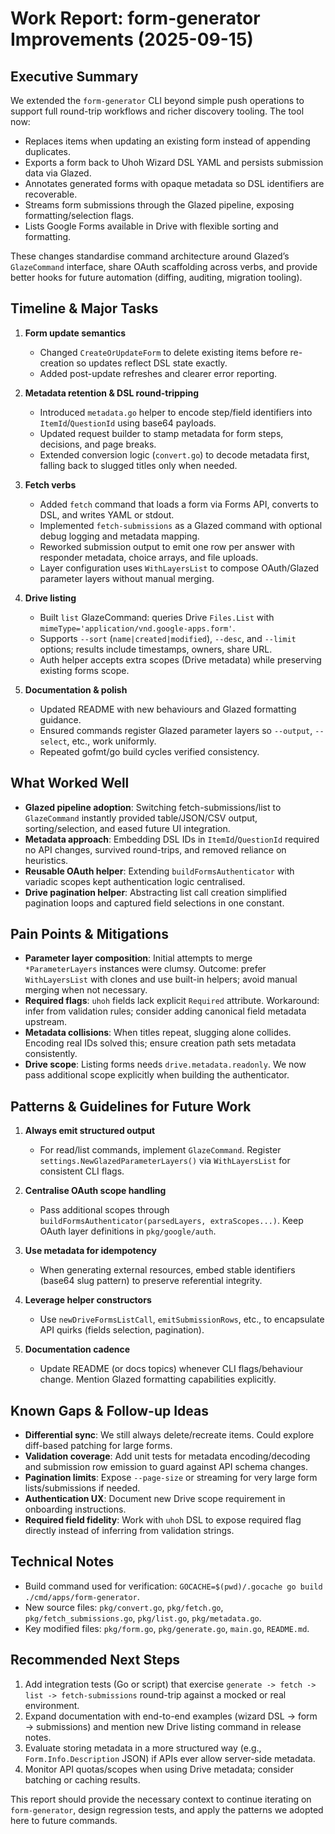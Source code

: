 # Work Report: form-generator Improvements (2025-09-15)

## Executive Summary

We extended the `form-generator` CLI beyond simple push operations to support full round-trip workflows and richer discovery tooling. The tool now:

- Replaces items when updating an existing form instead of appending duplicates.
- Exports a form back to Uhoh Wizard DSL YAML and persists submission data via Glazed.
- Annotates generated forms with opaque metadata so DSL identifiers are recoverable.
- Streams form submissions through the Glazed pipeline, exposing formatting/selection flags.
- Lists Google Forms available in Drive with flexible sorting and formatting.

These changes standardise command architecture around Glazed’s `GlazeCommand` interface, share OAuth scaffolding across verbs, and provide better hooks for future automation (diffing, auditing, migration tooling).

## Timeline & Major Tasks

1. **Form update semantics**
   - Changed `CreateOrUpdateForm` to delete existing items before re-creation so updates reflect DSL state exactly.
   - Added post-update refreshes and clearer error reporting.

2. **Metadata retention & DSL round-tripping**
   - Introduced `metadata.go` helper to encode step/field identifiers into `ItemId`/`QuestionId` using base64 payloads.
   - Updated request builder to stamp metadata for form steps, decisions, and page breaks.
   - Extended conversion logic (`convert.go`) to decode metadata first, falling back to slugged titles only when needed.

3. **Fetch verbs**
   - Added `fetch` command that loads a form via Forms API, converts to DSL, and writes YAML or stdout.
   - Implemented `fetch-submissions` as a Glazed command with optional debug logging and metadata mapping.
   - Reworked submission output to emit one row per answer with responder metadata, choice arrays, and file uploads.
   - Layer configuration uses `WithLayersList` to compose OAuth/Glazed parameter layers without manual merging.

4. **Drive listing**
   - Built `list` GlazeCommand: queries Drive `Files.List` with `mimeType='application/vnd.google-apps.form'`.
   - Supports `--sort` (`name|created|modified`), `--desc`, and `--limit` options; results include timestamps, owners, share URL.
   - Auth helper accepts extra scopes (Drive metadata) while preserving existing forms scope.

5. **Documentation & polish**
   - Updated README with new behaviours and Glazed formatting guidance.
   - Ensured commands register Glazed parameter layers so `--output`, `--select`, etc., work uniformly.
   - Repeated gofmt/go build cycles verified consistency.

## What Worked Well

- **Glazed pipeline adoption**: Switching fetch-submissions/list to `GlazeCommand` instantly provided table/JSON/CSV output, sorting/selection, and eased future UI integration.
- **Metadata approach**: Embedding DSL IDs in `ItemId`/`QuestionId` required no API changes, survived round-trips, and removed reliance on heuristics.
- **Reusable OAuth helper**: Extending `buildFormsAuthenticator` with variadic scopes kept authentication logic centralised.
- **Drive pagination helper**: Abstracting list call creation simplified pagination loops and captured field selections in one constant.

## Pain Points & Mitigations

- **Parameter layer composition**: Initial attempts to merge `*ParameterLayers` instances were clumsy. Outcome: prefer `WithLayersList` with clones and use built-in helpers; avoid manual merging when not necessary.
- **Required flags**: `uhoh` fields lack explicit `Required` attribute. Workaround: infer from validation rules; consider adding canonical field metadata upstream.
- **Metadata collisions**: When titles repeat, slugging alone collides. Encoding real IDs solved this; ensure creation path sets metadata consistently.
- **Drive scope**: Listing forms needs `drive.metadata.readonly`. We now pass additional scope explicitly when building the authenticator.

## Patterns & Guidelines for Future Work

1. **Always emit structured output**
   - For read/list commands, implement `GlazeCommand`. Register `settings.NewGlazedParameterLayers()` via `WithLayersList` for consistent CLI flags.

2. **Centralise OAuth scope handling**
   - Pass additional scopes through `buildFormsAuthenticator(parsedLayers, extraScopes...)`. Keep OAuth layer definitions in `pkg/google/auth`.

3. **Use metadata for idempotency**
   - When generating external resources, embed stable identifiers (base64 slug pattern) to preserve referential integrity.

4. **Leverage helper constructors**
   - Use `newDriveFormsListCall`, `emitSubmissionRows`, etc., to encapsulate API quirks (fields selection, pagination).

5. **Documentation cadence**
   - Update README (or docs topics) whenever CLI flags/behaviour change. Mention Glazed formatting capabilities explicitly.

## Known Gaps & Follow-up Ideas

- **Differential sync**: We still always delete/recreate items. Could explore diff-based patching for large forms.
- **Validation coverage**: Add unit tests for metadata encoding/decoding and submission row emission to guard against API schema changes.
- **Pagination limits**: Expose `--page-size` or streaming for very large form lists/submissions if needed.
- **Authentication UX**: Document new Drive scope requirement in onboarding instructions.
- **Required field fidelity**: Work with `uhoh` DSL to expose required flag directly instead of inferring from validation strings.

## Technical Notes

- Build command used for verification: `GOCACHE=$(pwd)/.gocache go build ./cmd/apps/form-generator`.
- New source files: `pkg/convert.go`, `pkg/fetch.go`, `pkg/fetch_submissions.go`, `pkg/list.go`, `pkg/metadata.go`.
- Key modified files: `pkg/form.go`, `pkg/generate.go`, `main.go`, `README.md`.

## Recommended Next Steps

1. Add integration tests (Go or script) that exercise `generate -> fetch -> list -> fetch-submissions` round-trip against a mocked or real environment.
2. Expand documentation with end-to-end examples (wizard DSL → form → submissions) and mention new Drive listing command in release notes.
3. Evaluate storing metadata in a more structured way (e.g., `Form.Info.Description` JSON) if APIs ever allow server-side metadata.
4. Monitor API quotas/scopes when using Drive metadata; consider batching or caching results.

This report should provide the necessary context to continue iterating on `form-generator`, design regression tests, and apply the patterns we adopted here to future commands.
